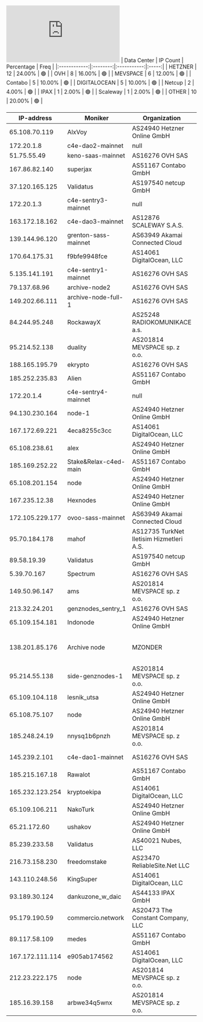 ![Diagramm](https://github.com/obajay/StateSync-snapshots/blob/main/Projects/C4E/1/README.md)
| Data Center | IP Count | Percentage | Freq |
|:------------:|:--------:|:-----------:|:-----:|
| HETZNER | 12 | 24.00% | 🟢 |
| OVH | 8 | 16.00% | 🟢 |
| MEVSPACE | 6 | 12.00% | 🟢 |
| Contabo | 5 | 10.00% | 🟢 |
| DIGITALOCEAN | 5 | 10.00% | 🟢 |
| Netcup | 2 | 4.00% | 🟢 |
| IPAX | 1 | 2.00% | 🟢 |
| Scaleway | 1 | 2.00% | 🟢 |
| OTHER | 10 | 20.00% | 🟢 |

<!-- START_TABLE -->
| IP-address | Moniker | Organization | Country | City |
|-------------|---------|---------------|---------|------|
| 65.108.70.119 | AlxVoy | AS24940 Hetzner Online GmbH | FI | Helsinki |
| 172.20.1.8 | c4e-dao2-mainnet | null | null | null |
| 51.75.55.49 | keno-saas-mainnet | AS16276 OVH SAS | PL | Warsaw |
| 167.86.82.140 | superjax | AS51167 Contabo GmbH | DE | Munich |
| 37.120.165.125 | Validatus | AS197540 netcup GmbH | DE | Nürnberg |
| 172.20.1.3 | c4e-sentry3-mainnet | null | null | null |
| 163.172.18.162 | c4e-dao3-mainnet | AS12876 SCALEWAY S.A.S. | FR | Paris |
| 139.144.96.120 | grenton-sass-mainnet | AS63949 Akamai Connected Cloud | AU | Sydney |
| 170.64.175.31 | f9bfe9948fce | AS14061 DigitalOcean, LLC | AU | Sydney |
| 5.135.141.191 | c4e-sentry1-mainnet | AS16276 OVH SAS | FR | Lille |
| 79.137.68.96 | archive-node2 | AS16276 OVH SAS | PL | Warsaw |
| 149.202.66.111 | archive-node-full-1 | AS16276 OVH SAS | FR | Lille |
| 84.244.95.248 | RockawayX | AS25248 RADIOKOMUNIKACE a.s. | CZ | Prague |
| 95.214.52.138 | duality | AS201814 MEVSPACE sp. z o.o. | PL | Warsaw |
| 188.165.195.79 | ekrypto | AS16276 OVH SAS | FR | Lille |
| 185.252.235.83 | Alien | AS51167 Contabo GmbH | DE | Düsseldorf |
| 172.20.1.4 | c4e-sentry4-mainnet | null | null | null |
| 94.130.230.164 | node-1 | AS24940 Hetzner Online GmbH | DE | Nürnberg |
| 167.172.69.221 | 4eca8255c3cc | AS14061 DigitalOcean, LLC | SG | Singapore |
| 65.108.238.61 | alex | AS24940 Hetzner Online GmbH | FI | Helsinki |
| 185.169.252.22 | Stake&Relax-c4ed-main | AS51167 Contabo GmbH | DE | Düsseldorf |
| 65.108.201.154 | node | AS24940 Hetzner Online GmbH | FI | Helsinki |
| 167.235.12.38 | Hexnodes | AS24940 Hetzner Online GmbH | DE | Falkenstein |
| 172.105.229.177 | ovoo-sass-mainnet | AS63949 Akamai Connected Cloud | JP | Tokyo |
| 95.70.184.178 | mahof | AS12735 TurkNet Iletisim Hizmetleri A.S. | TR | Istanbul |
| 89.58.19.39 | Validatus | AS197540 netcup GmbH | AT | Vienna |
| 5.39.70.167 | Spectrum | AS16276 OVH SAS | FR | Lille |
| 149.50.96.147 | ams | AS201814 MEVSPACE sp. z o.o. | PL | Warsaw |
| 213.32.24.201 | genznodes_sentry_1 | AS16276 OVH SAS | FR | Lille |
| 65.109.154.181 | Indonode | AS24940 Hetzner Online GmbH | FI | Helsinki |
| 138.201.85.176 | Archive node | MZONDER | AS24940 Hetzner Online GmbH | DE | Falkenstein |
| 95.214.55.138 | side-genznodes-1 | AS201814 MEVSPACE sp. z o.o. | PL | Warsaw |
| 65.109.104.118 | lesnik_utsa | AS24940 Hetzner Online GmbH | FI | Helsinki |
| 65.108.75.107 | node | AS24940 Hetzner Online GmbH | FI | Helsinki |
| 185.248.24.19 | nnysq1b6pnzh | AS201814 MEVSPACE sp. z o.o. | PL | Warsaw |
| 145.239.2.101 | c4e-dao1-mainnet | AS16276 OVH SAS | DE | Frankfurt am Main |
| 185.215.167.18 | Rawalot | AS51167 Contabo GmbH | DE | Düsseldorf |
| 165.232.123.254 | kryptoekipa | AS14061 DigitalOcean, LLC | DE | Frankfurt am Main |
| 65.109.106.211 | NakoTurk | AS24940 Hetzner Online GmbH | FI | Helsinki |
| 65.21.172.60 | ushakov | AS24940 Hetzner Online GmbH | FI | Helsinki |
| 85.239.233.58 | Validatus | AS40021 Nubes, LLC | US | Seattle |
| 216.73.158.230 | freedomstake | AS23470 ReliableSite.Net LLC | US | Los Angeles |
| 143.110.248.56 | KingSuper | AS14061 DigitalOcean, LLC | IN | Doddaballapura |
| 93.189.30.124 | dankuzone_w_daic | AS44133 IPAX GmbH | AT | Vienna |
| 95.179.190.59 | commercio.network | AS20473 The Constant Company, LLC | NL | Haarlem |
| 89.117.58.109 | medes | AS51167 Contabo GmbH | US | Norfolk |
| 167.172.111.114 | e905ab174562 | AS14061 DigitalOcean, LLC | DE | Frankfurt am Main |
| 212.23.222.175 | node | AS201814 MEVSPACE sp. z o.o. | PL | Warsaw |
| 185.16.39.158 | arbwe34q5wnx | AS201814 MEVSPACE sp. z o.o. | PL | Warsaw |

<!-- END_TABLE -->